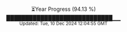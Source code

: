 <p align="center">
⏳Year Progress (94.13 %)<br>
████████████████████████████▁▁ <br>
<sub>Updated: Tue, 10 Dec 2024 12:04:55 GMT</sub>
</p>

